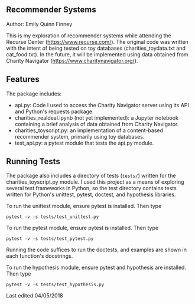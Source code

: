 ## Recommender Systems
Author: Emily Quinn Finney

This is my exploration of recommender systems while attending the Recurse 
Center (https://www.recurse.com/). The original code was written with the 
intent of being tested on toy databases (charities_toydata.txt and 
cat_food.txt). In the future, it will be implemented using data obtained
from Charity Navigator (https://www.charitynavigator.org/). 


## Features

The package includes:

* api.py: Code I used to access the Charity Navigator server using its API and 
Python's requests package.
* charities_realdeal.ipynb (not yet implemented): a Jupyter notebook 
containing a brief analysis of data obtained from Charity Navigator. 
* charities_toyscript.py: an implementation of a content-based recommender 
system, primarily using toy databases. 
* test_api.py: a pytest module that tests the api.py module.

## Running Tests

The package also includes a directory of tests (```tests/```) written for the 
charities_toyscript.py module. I used this project as a means of exploring 
several test frameworks in Python, so the test directory contains tests written
for Python's unittest, pytest, doctest, and hypothesis libraries. 

To run the unittest module, ensure pytest is installed. Then type
```
pytest -v -s tests/test_unittest.py
```

To run the pytest module, ensure pytest is installed. Then type
```
pytest -v -s tests/test_pytest.py
```

Running the code suffices to run the doctests, and examples are shown in each function's docstrings. 

To run the hypothesis module, ensure pytest and hypothesis are installed. Then type
```
pytest -v -s tests/test_hypothesis.py
```

Last edited 04/05/2018